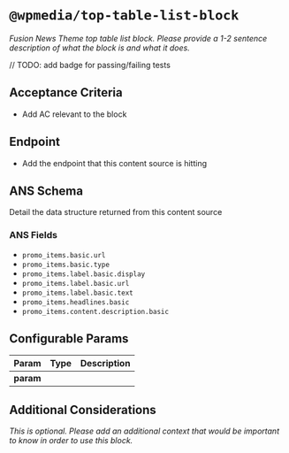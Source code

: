 # `@wpmedia/top-table-list-block`
_Fusion News Theme top table list block. Please provide a 1-2 sentence description of what the block is and what it does._

// TODO: add badge for passing/failing tests

## Acceptance Criteria

- Add AC relevant to the block

## Endpoint

- Add the endpoint that this content source is hitting

## ANS Schema

Detail the data structure returned from this content source

### ANS Fields

- `promo_items.basic.url`
- `promo_items.basic.type`
- `promo_items.label.basic.display`
- `promo_items.label.basic.url`
- `promo_items.label.basic.text`
- `promo_items.headlines.basic`
- `promo_items.content.description.basic`

## Configurable Params

| **Param** | **Type** | **Description** |
| --------- | -------- | --------------- |
| **param** |          |                 |

## Additional Considerations

_This is optional. Please add an additional context that would be important to know in order to use this block._
